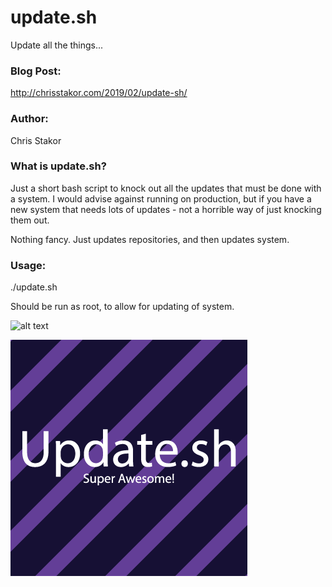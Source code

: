 # update.sh
Update all the things...

### Blog Post:
http://chrisstakor.com/2019/02/update-sh/

### Author:
Chris Stakor

### What is update.sh?

Just a short bash script to knock out all the updates that must be done with a system. I would advise against running on production, but if you have a new system that needs lots of updates - not a horrible way of just knocking them out. 

Nothing fancy. Just updates repositories, and then updates system.

### Usage:

./update.sh

Should be run as root, to allow for updating of system.


![alt text](https://github.com/stakor/img/blob/master/update2.gif "Update.sh")

![alt text](https://github.com/stakor/img/blob/master/logo.png "Update.sh Logo")
